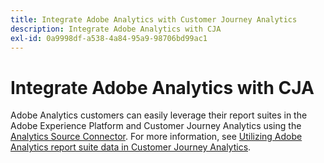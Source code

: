 ```yaml
---
title: Integrate Adobe Analytics with Customer Journey Analytics
description: Integrate Adobe Analytics with CJA
exl-id: 0a9998df-a538-4a84-95a9-98706bd99ac1
---
```

# Integrate Adobe Analytics with CJA

Adobe Analytics customers can easily leverage their report suites in the Adobe Experience Platform and Customer Journey Analytics using the [Analytics Source Connector](https://experienceleague.adobe.com/docs/experience-platform/sources/connectors/adobe-applications/analytics.html?lang=en). For more information, see [Utilizing Adobe Analytics report suite data in Customer Journey Analytics](/help/getting-started/aa-vs-cja/aa-data-in-cja.md).
